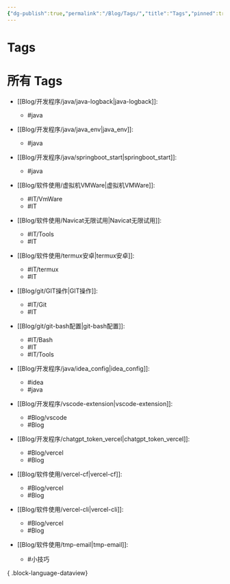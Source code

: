 ```yaml
---
{"dg-publish":true,"permalink":"/Blog/Tags/","title":"Tags","pinned":true,"noteIcon":"1","created":"2023-06-05T23:24:36+08:00","updated":""}
---
```


# Tags

# 所有 Tags 
- [[Blog/开发程序/java/java-logback\|java-logback]]: 
    - #java

- [[Blog/开发程序/java/java_env\|java_env]]: 
    - #java

- [[Blog/开发程序/java/springboot_start\|springboot_start]]: 
    - #java

- [[Blog/软件使用/虚拟机VMWare\|虚拟机VMWare]]: 
    - #IT/VmWare
    - #IT

- [[Blog/软件使用/Navicat无限试用\|Navicat无限试用]]: 
    - #IT/Tools
    - #IT

- [[Blog/软件使用/termux安卓\|termux安卓]]: 
    - #IT/termux
    - #IT

- [[Blog/git/GIT操作\|GIT操作]]: 
    - #IT/Git
    - #IT

- [[Blog/git/git-bash配置\|git-bash配置]]: 
    - #IT/Bash
    - #IT
    - #IT/Tools

- [[Blog/开发程序/java/idea_config\|idea_config]]: 
    - #idea
    - #java

- [[Blog/开发程序/vscode-extension\|vscode-extension]]: 
    - #Blog/vscode
    - #Blog

- [[Blog/开发程序/chatgpt_token_vercel\|chatgpt_token_vercel]]: 
    - #Blog/vercel
    - #Blog

- [[Blog/软件使用/vercel-cf\|vercel-cf]]: 
    - #Blog/vercel
    - #Blog

- [[Blog/软件使用/vercel-cli\|vercel-cli]]: 
    - #Blog/vercel
    - #Blog

- [[Blog/软件使用/tmp-email\|tmp-email]]: 
    - #小技巧


{ .block-language-dataview}